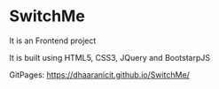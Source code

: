 # SwitchMe

It is an Frontend project

It is built using HTML5, CSS3, JQuery and BootstarpJS

GitPages: https://dhaaranicit.github.io/SwitchMe/

